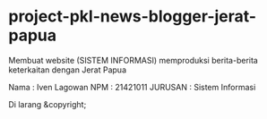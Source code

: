 # project-pkl-news-blogger-jerat-papua
Membuat website (SISTEM INFORMASI) memproduksi berita-berita keterkaitan dengan Jerat Papua

Nama : Iven Lagowan
NPM  : 21421011
JURUSAN : Sistem Informasi


Di larang &copyright;
